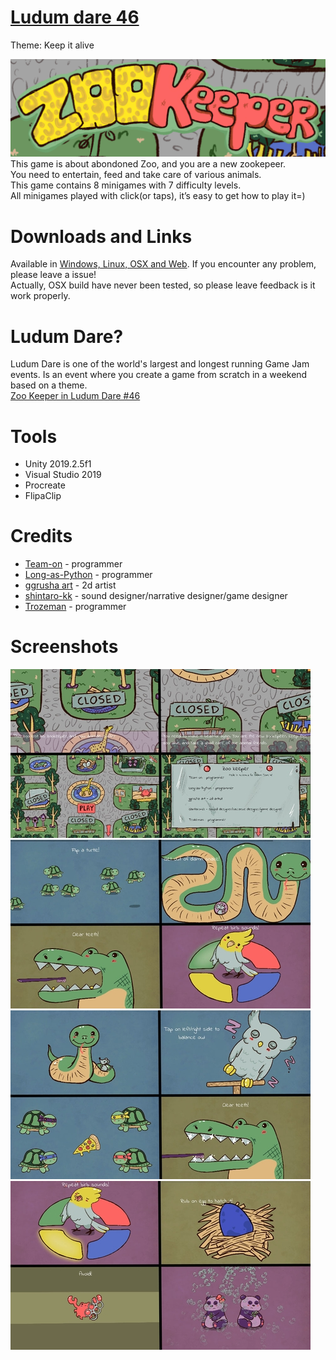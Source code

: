 # [Ludum dare 46](https://ldjam.com/)
Theme: Keep it alive  

![Cover](Screenshots/ZooKeeperLong.png)  
This game is about abondoned Zoo, and you are a new zookepeer.  
You need to entertain, feed and take care of various animals.  
This game contains 8 minigames with 7 difficulty levels.  
All minigames played with click(or taps), it’s easy to get how to play it=)   

# Downloads and Links
Available in [Windows, Linux, OSX and Web](https://teamon.itch.io/zoo-keeper). If you encounter any problem, please leave a issue!  
Actually, OSX build have never been tested, so please leave feedback is it work properly.

# Ludum Dare?
Ludum Dare is one of the world's largest and longest running Game Jam events. Is an event where you create a game from scratch in a weekend based on a theme.  
[Zoo Keeper in Ludum Dare #46](https://ldjam.com/events/ludum-dare/46/$178354)  

# Tools
 * Unity 2019.2.5f1
 * Visual Studio 2019
 * Procreate
 * FlipaClip

# Credits
 * [Team-on](https://github.com/Team-on) - programmer
 * [Long-as-Python](https://github.com/Long-as-Python) - programmer
 * [ggrusha art](https://www.instagram.com/ggrusha_art/) - 2d artist
 * [shintaro-kk](https://www.instagram.com/shintaro_kk) - sound designer/narrative designer/game designer
 * [Trozeman](https://github.com/Trozeman) - programmer

# Screenshots
![Screenshot1](Screenshots/AllMenuSmall.jpg)  
![Screenshot1](Screenshots/AllGameplaySmall.jpg)  
![Screenshot1](Screenshots/AllWinSmall.jpg)  
![Screenshot1](Screenshots/AllLoseSmall.jpg)  
